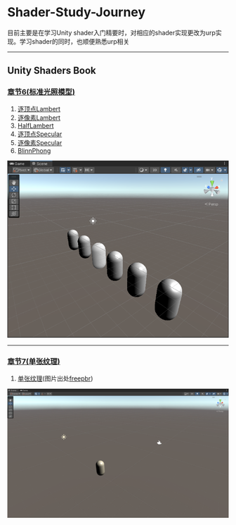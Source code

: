 # Shader-Study-Journey
目前主要是在学习Unity shader入门精要时，对相应的shader实现更改为urp实现。学习shader的同时，也顺便熟悉urp相关

---

## Unity Shaders Book
### [章节6(标准光照模型)](Assets/Unity%20Shaders%20Book/Chapter%206)
1.  [逐顶点Lambert](Assets/Unity%20Shaders%20Book/Chapter%206/Diffuse/Chapter6-DiffuseVertexLevel.shader)
2.  [逐像素Lambert](Assets/Unity%20Shaders%20Book/Chapter%206/Diffuse/Chapter6-DiffusePixelLevel.shader)
3.  [HalfLambert](Assets/Unity%20Shaders%20Book/Chapter%206/Diffuse/Chapter6-HalfLambert.shader)
4.  [逐顶点Specular](Assets/Unity%20Shaders%20Book/Chapter%206/Specular/Chapter6-SpecularVertexLevel.shader)
5.  [逐像素Specular](Assets/Unity%20Shaders%20Book/Chapter%206/Specular/Chapter6-SpecularPixelLevel.shader)
6.  [BlinnPhong](Assets/Unity%20Shaders%20Book/Chapter%206/Specular/Chapter6-BlinnPhong.shader)

![](Diagram/Chapter_6.png)

---
### [章节7(单张纹理)](Assets/Unity%20Shaders%20Book/Chapter%207)
1.  [单张纹理](Assets/Unity%20Shaders%20Book/Chapter%207/Chapter7-SingleTexture.shader)(图片出处[freepbr](https://freepbr.com/product/damp-block-wall-pbr/))

![](Diagram/Chapter_7.png)